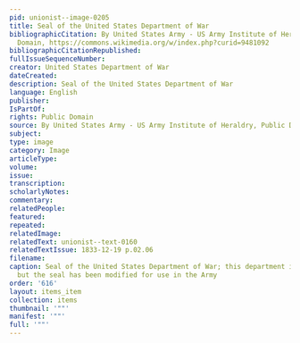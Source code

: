 ```yaml
---
pid: unionist--image-0205
title: Seal of the United States Department of War
bibliographicCitation: By United States Army - US Army Institute of Heraldry, Public
  Domain, https://commons.wikimedia.org/w/index.php?curid=9481092
bibliographicCitationRepublished: 
fullIssueSequenceNumber: 
creator: United States Department of War
dateCreated: 
description: Seal of the United States Department of War
language: English
publisher: 
IsPartOf: 
rights: Public Domain
source: By United States Army - US Army Institute of Heraldry, Public Domain, https://commons.wikimedia.org/w/index.php?curid=9481092
subject: 
type: image
category: Image
articleType: 
volume: 
issue: 
transcription: 
scholarlyNotes: 
commentary: 
relatedPeople: 
featured: 
repeated: 
relatedImage: 
relatedText: unionist--text-0160
relatedTextIssue: 1833-12-19 p.02.06
filename: 
caption: Seal of the United States Department of War; this department is now defunct,
  but the seal has been modified for use in the Army
order: '616'
layout: items_item
collection: items
thumbnail: '""'
manifest: '""'
full: '""'
---
```

